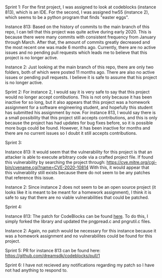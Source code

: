 Sprint 1:
For the first project, I was assigned to look at codeblocks (instance 813), which is an IDE. For the second, I was assigned hw55 (instance 2), which seems to be a python program that finds "easter eggs".

Instance 813:
Based on the history of commits to the main branch of this repo, I can tell that this project was quite active during early 2020. This is because there were many commits with consistent frequency from January through March. After that, the amount of commits greatly decreased and the most recent one was made 6 months ago. Currently, there are no active issues and no pending pull requests which leads me to believe that this project is no longer active.

Instance 2:
Just looking at the main branch of this repo, there are only two folders, both of which were posted 11 months ago. There are also no active issues or pending pull requests. I believe it is safe to assume that his project is no longer active.

Sprint 2:
For instance 2, I would say it is very safe to say that this project would no longer accept contibutions. This is not only because it has been inactive for so long, but it also appears that this project was a homework assignment for a software engineering student, and hopefully this student has submitted his assignment by now. For instance 813, I would say there is a small possibility that this project still accepts contributions, and this is only because the project has had updates for bug fixes before, so it is possible more bugs could be found. However, it has been inactive for months and there are no current issues so I doubt it still accepts contributions.

Sprint 3:

Instance 813:
It would seem that the vulnerability for this project is that an attacker is able to execute arbitrary code via a crafted project file. If found this vulnerability by searching the project through: https://cve.mitre.org/cgi-bin/cvename.cgi?name=CVE-2020-10814  With this, it would appear that this vulnerablity still exists because there do not seem to be any patches that reference this issue.

Instance 2:
Since instance 2 does not seem to be an open source project (it looks like it is meant to be meant for a homework assignment), I think it is safe to say that there are no viable vulnerabilities that could be patched.

Sprint 4:

Instance 813:
The patch for CodeBlocks can be found [here](https://github.com/cromane1/codeblocks). To do this, I simply forked the library and updated the pngpread.c and pngrutil.c files.

Instance 2:
Again, no patch would be necessary for this instance because it was a homework assignment and no vulnerabilites could be found for this project.


Sprint 5:
PR for instance 813 can be found here: https://github.com/dreamsdk/codeblocks/pull/1

Sprint 6:
I have not recieved any notifications regarding my patch so I have not had anything to respond to.
